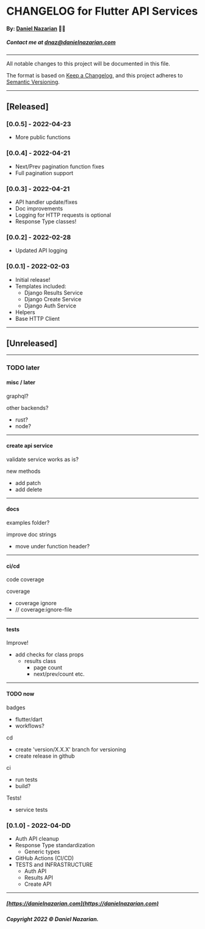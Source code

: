 # CHANGELOG for Flutter API Services
#### By: [Daniel Nazarian](https://danielnazarian) 🐧👹
##### Contact me at <dnaz@danielnazarian.com>

-------------------------------------------------------

All notable changes to this project will be documented in this file.

The format is based on [Keep a Changelog](https://keepachangelog.com/en/1.0.0/),
and this project adheres to [Semantic Versioning](https://semver.org/spec/v2.0.0.html).


-------------------------------------------------------

## [Released]

### [0.0.5] - 2022-04-23
- More public functions


### [0.0.4] - 2022-04-21
- Next/Prev pagination function fixes
- Full pagination support


### [0.0.3] - 2022-04-21
- API handler update/fixes
- Doc improvements
- Logging for HTTP requests is optional
- Response Type classes!


### [0.0.2] - 2022-02-28
- Updated API logging


### [0.0.1] - 2022-02-03
- Initial release!
- Templates included:
  - Django Results Service
  - Django Create Service
  - Django Auth Service
- Helpers
- Base HTTP Client



-------------------------------------------------------

## [Unreleased]

-------------------------------------------------------
### TODO later

#### misc / later

graphql?

other backends?
- rust?
- node?

------

#### create api service

validate service works as is?

new methods
- add patch
- add delete

------

#### docs

examples folder?


improve doc strings
- move under function header?

------

#### ci/cd


code coverage

coverage
- coverage ignore
- // coverage:ignore-file

------

#### tests

Improve!
- add checks for class props
  - results class
    - page count
    - next/prev/count etc.

------

#### TODO now

badges
- flutter/dart
- workflows?


cd
- create 'version/X.X.X' branch for versioning
- create release in github


ci
- run tests
- build?


Tests!
- service tests


### [0.1.0] - 2022-04-DD
- Auth API cleanup
- Response Type standardization
  - Generic types
- GitHub Actions (CI/CD)
- TESTS and INFRASTRUCTURE
  - Auth API
  - Results API
  - Create API

-------------------------------------------------------

##### [https://danielnazarian.com](https://danielnazarian.com)
##### Copyright 2022 © Daniel Nazarian.
